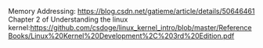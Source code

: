 Memory Addressing: https://blog.csdn.net/gatieme/article/details/50646461<br>
Chapter 2 of Understanding the linux kernel:https://github.com/csdoge/linux_kernel_intro/blob/master/ReferenceBooks/Linux%20Kernel%20Development%2C%203rd%20Edition.pdf<br>